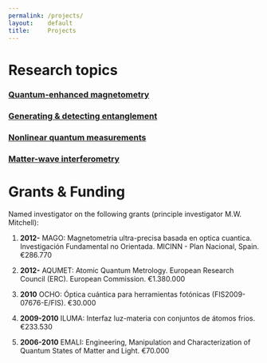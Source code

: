 ```yaml
---
permalink: /projects/
layout:    default
title:     Projects
---
```


# Research topics

### [Quantum-enhanced magnetometry](/projects/squeezing)

### [Generating & detecting entanglement](/projects/singlet)

### [Nonlinear quantum measurements](/projects/nonlinear)

### [Matter-wave interferometry](/projects/interferometer)


# Grants & Funding

Named investigator on the following grants (principle investigator M.W. Mitchell):

1. **2012-** MAGO: Magnetometria ultra-precisa basada en optica cuantica. Investigación Fundamental no Orientada. MICINN - Plan Nacional, Spain. €286.770
 
2. **2012-** AQUMET: Atomic Quantum Metrology. European Research Council (ERC). European Commission. €1.380.000

3. **2010** OCHO: Óptica cuántica para herramientas fotónicas (FIS2009-07676-E/FIS).  €30.000

4. **2009-2010** ILUMA: Interfaz luz-materia con conjuntos de átomos frios. €233.530

5. **2006-2010** EMALI: Engineering, Manipulation and Characterization of Quantum States of Matter and Light. €70.000
